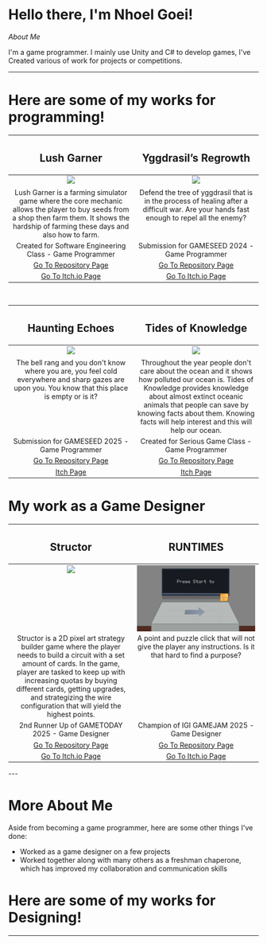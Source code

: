#  Hello there, I'm Nhoel Goei!
*About Me*<br>
<p><p>I'm a game programmer. I mainly use Unity and C# to develop games, I've Created various of work for projects or competitions.</p>

---
# Here are some of my works for programming!
  <table width="100%">
  <thead>
    <tr>
      <th width="50%">
        <h2>Lush Garner</h2>
      </th>
      <th width="50%">
        <h2>Yggdrasil’s Regrowth</h2>
      </th> 
    </tr>
  </thead>
  <tbody>
    <tr>
      <td valign="top" align="center">
        <img src="https://github.com/NGnolep/Lush-Garner/blob/main/Assets/Assets/Lushgarner.gif"/> 
      </td>
      <td valign="top" align="center">
        <img src="https://github.com/Nicholasdputra/Krisis-Waktu/blob/main/Assets/yqq.gif"/> 
      </td>
    </tr>
    <tr>
      <td valign="top" align="center">
        Lush Garner is a farming simulator game where the core mechanic allows the player to buy seeds from a shop then farm them. It shows the hardship of farming these days and also how to farm.
      </td>
      <td valign="top" align="center">
        Defend the tree of yggdrasil that is in the process of healing after a difficult war. Are your hands fast enough to repel all the enemy?
      </td>
    </tr>
    <tr>
      <td valign="top" align="center">
        Created for Software Engineering Class - Game Programmer
      </td>
      <td valign="top" align="center">
        Submission for GAMESEED 2024 - Game Programmer
      </td>
    </tr>
    <tr>
      <td valign="top" align="center">
        <a href="https://github.com/NGnolep/Lush-Garner">Go To Repository Page</a>
      </td> 
      <td valign="top" align="center">
        <a href="https://github.com/Nicholasdputra/Krisis-Waktu">Go To Repository Page</a>
      </td> 
    </tr>
    <tr>
      <td valign="top" align="center">
        <a href="">Go To Itch.io Page</a> 
      </td>
      <td valign="top" align="center">
        <a href="https://nhoelg0203.itch.io/yggdrasils-regrowth">Go To Itch.io Page</a> 
      </td> 
    </tr>
  </tbody>
</table>
<br>
<table width="100%">
  <thead>
    <tr>
      <th width="50%">
        <h2>Haunting Echoes</h2>
      </th>
      <th width="50%">
        <h2>Tides of Knowledge</h2>
      </th> 
    </tr>
  </thead>
  <tbody>
    <tr>
      <td valign="top" align="center">
        <img src="https://github.com/NGnolep/ICDA---GameSeed/blob/main/Assets/Asset/HauntingEchoes.gif"/> 
      </td>
      <td valign="top" align="center">
        <img src="https://github.com/NGnolep/SGG/blob/main/Assets/SGG.gif"/>  
      </td>
    </tr>
    <tr>
      <td valign="top" align="center">
        The bell rang and you don't know where you are, you feel cold everywhere and sharp gazes are upon you. You know that this place is empty or is it?
      </td>
      <td valign="top" align="center">
       Throughout the year people don't care about the ocean and it shows how polluted our ocean is. Tides of Knowledge provides knowledge about almost extinct oceanic animals that people can save by knowing facts about them. Knowing facts will help interest and this will help our ocean.
      </td>
    </tr>
    <tr>
      <td valign="top" align="center">
       Submission for GAMESEED 2025 - Game Programmer
      </td>
      <td valign="top" align="center">
       Created for Serious Game Class - Game Programmer
      </td>
    </tr>
    <tr>
      <td valign="top" align="center">
        <a href="https://github.com/NGnolep/ICDA---GameSeed">Go To Repository Page</a> 
      </td> 
      <td valign="top" align="center">
        <a href="https://github.com/NGnolep/SGG">Go To Repository Page</a> 
      </td> 
    </tr>
    <tr>
      <td valign="top" align="center">
        <a href="https://lzyu5.itch.io/haunting-echoes">Itch Page</a> 
      </td>
      <td valign="top" align="center">
        <a href="https://nhoelg0203.itch.io/tides-of-knowledge">Itch Page</a>
      </td> 
    </tr>
  </tbody>
</table>

# My work as a Game Designer

<table width="100%">
  <thead>
    <tr>
      <th width="50%">
        <h2>Structor</h2>
      </th>
      <th width="50%">
        <h2>RUNTIMES</h2>
      </th> 
    </tr>
  </thead>
  <tbody>
    <tr>
      <td valign="top" align="center">
        <img src="https://github.com/user-attachments/assets/fcb0ed33-0f21-46b0-9393-03291668775b"/> 
      </td>
      <td valign="top" align="center">
        <img src="https://github.com/Steven111105/Runtimes/blob/main/Assets/Sprites/RuntimeFullBG.png" style="display:block; margin:auto;" width="450"/> 
      </td>
    </tr>
    <tr>
      <td valign="top" align="center">
        Structor is a 2D pixel art strategy builder game where the player needs to build a circuit with a set amount of cards. In the game, player are tasked to keep up with increasing quotas by buying different cards, getting upgrades, and strategizing the wire configuration that will yield the highest points.
      </td>
      <td valign="top" align="center">
        A point and puzzle click that will not give the player any instructions. Is it that hard to find a purpose?
      </td>
    </tr>
    <tr>
      <td valign="top" align="center">
        2nd Runner Up of GAMETODAY 2025 - Game Designer
      </td>
      <td valign="top" align="center">
        Champion of IGI GAMEJAM 2025 - Game Designer
      </td>
    </tr>
    <tr>
      <td valign="top" align="center">
        <a href="https://github.com/Steven111105/Structor">Go To Repository Page</a>
      </td> 
      <td valign="top" align="center">
        <a href="https://github.com/Steven111105/Runtimes">Go To Repository Page</a>
      </td> 
    </tr>
    <tr>
      <td valign="top" align="center">
        <a href="https://steven111105.itch.io/structor">Go To Itch.io Page</a> 
      </td>
      <td valign="top" align="center">
        <a href="https://nhoelg0203.itch.io/runtimes">Go To Itch.io Page</a> 
      </td> 
    </tr>
  </tbody>
</table>
---

# More About Me
Aside from becoming a game programmer, here are some other things I've done:<br>
  - Worked as a game designer on a few projects<br>
  - Worked together along with many others as a freshman chaperone, which has improved my collaboration and communication skills<br>

# Here are some of my works for Designing!


---


